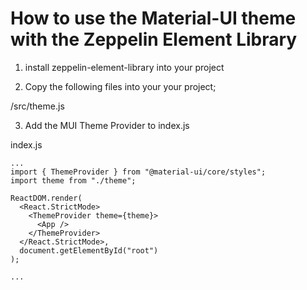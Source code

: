 # How to use the Material-UI theme with the Zeppelin Element Library

1. install zeppelin-element-library into your project

2. Copy the following files into your your project;

/src/theme.js

3. Add the MUI Theme Provider to index.js

index.js

```
...
import { ThemeProvider } from "@material-ui/core/styles";
import theme from "./theme";

ReactDOM.render(
  <React.StrictMode>
    <ThemeProvider theme={theme}>
      <App />
    </ThemeProvider>
  </React.StrictMode>,
  document.getElementById("root")
);

...
```
